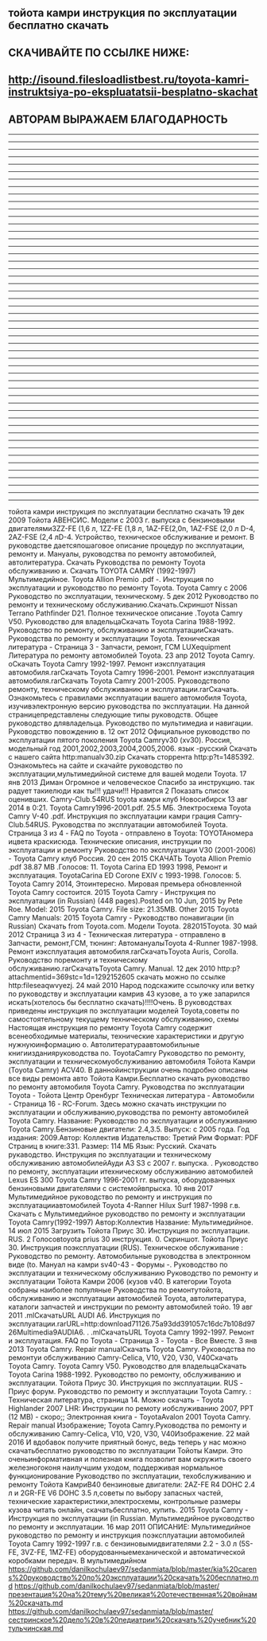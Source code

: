 тойота камри инструкция по эксплуатации бесплатно скачать
--------------------------------------------------
СКАЧИВАЙТЕ ПО ССЫЛКЕ НИЖЕ:
--------------------------------------------------
http://isound.filesloadlistbest.ru/toyota-kamri-instruktsiya-po-ekspluatatsii-besplatno-skachat
--------------------------------------------------
АВТОРАМ ВЫРАЖАЕМ БЛАГОДАРНОСТЬ
--------------------------------------------------
--------------------------------------------------
--------------------------------------------------
--------------------------------------------------
--------------------------------------------------
--------------------------------------------------
--------------------------------------------------
--------------------------------------------------
--------------------------------------------------
--------------------------------------------------
--------------------------------------------------
--------------------------------------------------
--------------------------------------------------
--------------------------------------------------
--------------------------------------------------
--------------------------------------------------
--------------------------------------------------
--------------------------------------------------
--------------------------------------------------
--------------------------------------------------
--------------------------------------------------
--------------------------------------------------
--------------------------------------------------
--------------------------------------------------
--------------------------------------------------
--------------------------------------------------
--------------------------------------------------
--------------------------------------------------
--------------------------------------------------
--------------------------------------------------
--------------------------------------------------
--------------------------------------------------
--------------------------------------------------
--------------------------------------------------
--------------------------------------------------
--------------------------------------------------
--------------------------------------------------
--------------------------------------------------
--------------------------------------------------
--------------------------------------------------
--------------------------------------------------
--------------------------------------------------
--------------------------------------------------
--------------------------------------------------
--------------------------------------------------
--------------------------------------------------
--------------------------------------------------
--------------------------------------------------
--------------------------------------------------
--------------------------------------------------
--------------------------------------------------
тойота камри инструкция по эксплуатации бесплатно скачать 19 дек 2009  Тойота АВЕНСИС. Модели с 2003 г. выпуска с бензиновыми двигателями3ZZ-FE (1,6 л, 1ZZ-FE (1,8 л, 1AZ-FE(2,0n, 1AZ-FSE (2,0 л D-4, 2AZ-FSE (2,4 лD-4. Устройство, техническое обслуживание и ремонт. В руководстве даетсяпошаговое описание процедур по эксплуатации, ремонту и. Мануалы, руководства по ремонту автомобилей, автолитература. Скачать Руководства по ремонту Toyota обслуживанию и. Скачать TOYOTA CAMRY (1992-1997) Мультимедийное. Toyota Allion Premio .pdf -. Инструкция по эксплуатации и руководство по ремонту Toyota. Toyota Camry с 2006 Руководство по эксплуатации, техническому. 5 дек 2012  Руководство по ремонту и техническому обслуживанию.Скачать.Cкриншот Nissan Terrano Pathfinder D21. Полное техническое описание .Toyota Camry V50. Руководство для владельцаСкачать Toyota Carina 1988-1992. Руководство по ремонту, обслуживанию и эксплуатацииСкачать. Руководства по ремонту и эксплуатации Toyota. Техническая литература - Страница 3 - Запчасти, ремонт, ГСМ
LUXequipment  Литература по ремонту автомобилей Toyota. 23 апр 2012  Toyota Camry. oСкачать Toyota Camry 1992-1997. Ремонт иэксплуатация автомобиля.rarСкачать Toyota Camry 1996-2001. Ремонт иэксплуатация автомобиля.rarСкачать Toyota Camry 2001-2005. Руководствопо ремонту, техническому обслуживанию и эксплуатации.rarСкачать. Ознакомьтесь с правилами эксплуатации вашего автомобиля Toyota, изучивэлектронную версию руководства по эксплуатации. На данной страницепредставлены следующие типы руководств. Общее руководство длявладельца. Руководство по мультимедиа и навигации. Руководство повождению в. 12 окт 2012  Официальное руководство по эксплуатации пятого поколения Toyota Camryv30 (xv30). Россия, модельный год 2001,2002,2003,2004,2005,2006. язык -русский Скачать с нашего сайта http:manualv30.zip Скачать сторрента http:p?t=1485392. Ознакомьтесь на сайте и скачайте руководство по эксплуатации,мультимедийной системе для вашей модели Toyota. 17 янв 2013  Диман Огромное и человеческое Спасибо за инструкцию. так радует такиелюди как ты!!! удачи!!! Нравится 2 Показать список оценивших. Camry-Club.54RUS  toyota камри клуб Новосибирск 13 авг 2014 в 0:21. Toyota Camry1996-2001.pdf. 25.5 МБ. Электросхема Toyota Camry V-40 .pdf. Инструкция по эксплуатации камри грация  Camry-Club.54RUS. Руководства по эксплуатации автомобилей Toyota. Страница 3 из 4 - FAQ по Toyota - отправлено в Toyota: ТОYOTAномера ицвета краскисюда. Технические описания, инструкции по эксплуатации и ремонту
Руководство по эксплуатации V30 (2001-2006) - Toyota Camry клуб Россия. 20 сен 2015   СКАЧАТЬ  Toyota Allion Premio .pdf 38.87 MB .Голосов: 11. Toyota Carina ED 1993 1998, Ремонт и эксплуатация. ToyotaCarina ED  Corone EXIV c 1993-1998. Голосов: 5. Toyota Camry 2014, Этоинтересно. Мировая премьера обновленной Toyota Camry состоится. 2015 Toyota Camry - Инструкция по эксплуатации (in Russian) (448 pages).Posted on 10 Jun, 2015 by Pete Roe. Model: 2015 Toyota Camry. File size: 21.35MB. Other 2015 Toyota Camry Manuals: 2015 Toyota Camry - Руководство понавигации (in Russian)  Скачать from Toyota.com. Модели Toyota. 282015Toyota. 30 май 2012  Страница 3 из 4 - Техническая литература - отправлено в Запчасти, ремонт,ГСМ, тюнинг: АвтомануалыToyota 4-Runner 1987-1998. Ремонт иэксплуатация автомобиля.rarСкачатьToyota Auris, Corolla. Руководство поремонту и техническому обслуживанию.rarСкачатьToyota Camry. Manual. 12 дек 2010  http:p?attachmentid=369stc=1d=1292152605 скачать можно по ссылке http:fileseaqwvyezj. 24 май 2010  Народ подскажите ссылочку или ветку по руководству и эксплуатации камрив 43 кузове, а то уже запарился искать(хотелось бы бесплатно скачать)!!!!Очень. В руководствах приведены инструкция по эксплуатации моделей Toyota,советы по самостоятельному текущему техническому обслуживанию, схемы Настоящая инструкция по ремонту Toyota Camry содержит всенеобходимые материалы, технические характеристики и другую нужнуюинформацию о. Автолитератураавтомобильные книгиизданияруководства по. ToyotaCamry Руководство по ремонту, эксплуатации и техническомуобслуживанию автомобиля Тойота Камри (Toyota Camry) ACV40. В даннойинструкции очень подробно описаны все виды ремонта авто Тойота Камри.Бесплатно скачать руководство по ремонту автомобиля Toyota Camry. Руководства по эксплуатации  Toyota - Тойота Центр Оренбург
Техническая литература - Автомобили - Страница 16 - RC-Forum. Здесь можно скачать инструкции по эксплуатации и обслуживанию,руководства по ремонту автомобилей Toyota Camry. Название: Руководство по эксплуатации и обслуживанию Toyota Camry.Бензиновые двигатели: 2.4,3.5. Выпуск: с 2005 года. Год издания: 2009.Автор: Коллектив Издательство: Третий Рим Формат: PDF Страниц в книге:331. Размер: 114 МБ Язык: Русский. Скачать рукаводство. Инструкция по эксплуатации и техническому обслуживанию автомобилейАуди A3  S3 с 2007 г. выпуска. . Руководство по ремонту, эксплуатации итехническому обслуживанию автомобилей Lexus ES 300  Toyota Camry 1996-2001 гг. выпуска, оборудованных бензиновыми двигателями с системойвпрыска. 10 янв 2017  Мультимедийное руководство по ремонту и инструкция по эксплуатацииавтомобилей Toyota 4-Ranner  Hilux  Surf 1987-1998 г.в.  Скачать с   Мультимедийное руководство по ремонту и эксплуатации Toyota Camry(1992-1997) Автор:Коллектив Название: Мультимедийное. 14 июл 2015  Загрузить Тойота Приус 30. Инструкция по эксплуатации. RUS.  2 Голосовtoyota prius 30 инструкция. 0. Скриншот. Тойота Приус 30. Инструкция поэксплуатации (RUS). Техническое обслуживание : Руководство по ремонту. Автомобильные руководства в электронном виде (to. Мануал на камри sv40-43 - Форумы -. Руководство по эксплуатации и техническому обслуживанию
Руководство по ремонту и эксплуатации Тойота Камри 2006 (кузов v40. В категории Toyota собраны наиболее популяные Руководства по ремонтутойота, обслуживанию и эксплуатации автомобилей Toyota, автолитература, каталоги запчастей и инструкции по ремонту автомобилей тойо. 19 авг 2011  .mlСкачатьURL AUDI A6. Инструкция по эксплуатации.rarURL=http:download71126.75a93dd391057c16dc7b108d9726Multimedia9AUDIA6. . .mlСкачатьURL Toyota Camry 1992-1997. Ремонт и эксплуатация. FAQ по Toyota - Страница 3 - Toyota - Все Вместе. 3 янв 2013  Toyota Camry. Repair manualСкачать Toyota Camry. Руководства по ремонтуи обслуживанию Camry-Celica, V10, V20, V30, V40Скачать Toyota Camry. Toyota Camry V50. Руководство для владельцаСкачать Toyota Carina 1988-1992. Руководство по ремонту, обслуживанию и эксплуатации. Тойота Приус 30. Инструкция по эксплуатации. RUS - Приус форум. Руководство по ремонту и эксплуатации Toyota Camry. : Техническая литература, страница 14. Можно скачать - Toyota Highlander 2007 LHR: Инструкции по ремоту иобслуживанию 2007, PPT (12 MB) - скоро;; Электронная книга - ToyotaAvalon 2001  Toyota Camry. Repair manual Изображение; Toyota Camry.Руководства по ремонту и обслуживанию Camry-Celica, V10, V20, V30, V40Изображение. 22 май 2016  И вдобавок получите приятный бонус, ведь теперь у нас можно скачатьбесплатно руководство по эксплуатации Тойоты Камри. Это оченьинформативная и полезная книга позволит вам окружить своего железногоконя наилучшим уходом, поддерживая нормальное функционирование
Руководство по эксплуатации, техобслуживанию и ремонту Тойота КамриВ40 бензиновые двигатели: 2AZ-FE R4 DOHC 2.4 л и 2GR-FE V6 DOHC 3.5 л,советы по выбору запасных частей, технические характеристики,электросхемы, контрольные размеры кузова читать онлайн, скачатьбесплатно, купить. 2015 Toyota Camry - Инструкция по эксплуатации (in Russian. Мультимедийное руководство по ремонту и эксплуатации. 16 мар 2011  ОПИСАНИЕ: Мультимедийное руководство по ремонту и инструкция поэксплуатации автомобилей Toyota Camry 1992-1997 г.в. c бензиновымидвигателями 2.2 - 3.0 л (5S-FE, 3VZ-FE, 1MZ-FE) оборудованныемеханической и автоматической коробками передач. В мультимедийном
https://github.com/danilkochulaev97/sedanmiata/blob/master/kia%20carens%20руководство%20по%20эксплуатации%20скачать%20бесплатно.md
https://github.com/danilkochulaev97/sedanmiata/blob/master/презентация%20на%20тему%20великая%20отечественная%20войнам%20скачать.md
https://github.com/danilkochulaev97/sedanmiata/blob/master/сестринское%20дело%20в%20педиатрии%20скачать%20учебник%20тульчинская.md